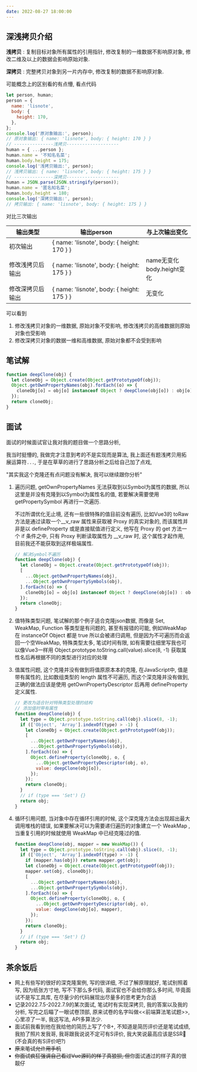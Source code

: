 ```yaml
---
date: 2022-08-27 18:00:00
---
```


## 深浅拷贝介绍

**浅拷贝** : 复制目标对象所有属性的引用指针, 修改复制的一维数据不影响原对象, 修改二维及以上的数据会影响原始对象.

**深拷贝** : 完整拷贝对象到另一片内存中, 修改复制的数据不影响原对象.

可能概念上的区别看的有点懵, 看点代码

```JavaScript
let person, human;
person = {
  name: 'lisnote',
  body: {
    height: 170,
  },
};
console.log('原对象输出:', person);
// 原对象输出: { name: 'lisnote', body: { height: 170 } }
// ---------------浅拷贝--------------------
human = { ...person };
human.name = '不知名名菜';
human.body.height = 175;
console.log('浅拷贝输出:', person);
// 浅拷贝输出: { name: 'lisnote', body: { height: 175 } }
// ---------------深拷贝--------------------
human = JSON.parse(JSON.stringify(person));
human.name = '匿名知名菜';
human.body.height = 180;
console.log('深拷贝输出:', person);
// 拷贝输出: { name: 'lisnote', body: { height: 175 } }
```

对比三次输出

| 输出类型         | 输出person                                 | 与上次输出变化                |
| ---------------- | ------------------------------------------ | ----------------------------- |
| 初次输出         | { name: 'lisnote', body: { height: 170 } } |                               |
| 修改浅拷贝后输出 | { name: 'lisnote', body: { height: 175 } } | name无变化<br>body.height变化 |
| 修改深拷贝后输出 | { name: 'lisnote', body: { height: 175 } } | 无变化                        |

可以看到

1. 修改浅拷贝对象的一维数据, 原始对象不受影响, 修改浅拷贝的高维数据则原始对象也受影响
2. 修改深拷贝对象的数据一维和高维数据, 原始对象都不会受到影响

## 笔试解

```JavaScript
function deepClone(obj) {
  let cloneObj = Object.create(Object.getPrototypeOf(obj));
  Object.getOwnPropertyNames(obj).forEach((o) => {
    cloneObj[o] = obj[o] instanceof Object ? deepClone(obj[o]) : obj[o];
  });
  return cloneObj;
}
```

## 面试

面试的时候面试官让我对我的题目做一个思路分析, 

我当时挺懵的, 我做完才注意到考的不是实现而是算法, 我上面还有题浅拷贝用拓展运算符`...`, 于是在草草的进行了思路分析之后给自己加了点戏,

"其实我这个克隆还有点问题没有解决, 我可以继续跟你分析"

1. 遍历问题, getOwnPropertyNames 无法获取到以Symbol为属性的数据, 所以这里是并没有克隆到以Symbol为属性名的值, 若要解决需要使用 getPropertySymbol 再进行一次遍历.

   不过所谓优化无止境, 还有一些很特殊的值目前没有遍历, 比如Vue3的 toRaw 方法是通过读取一个\_\_v\_raw 属性来获取被 Proxy 的真实对象的, 而该属性并非是以 defineProperty 或是直接赋值进行定义, 他写在 Proxy 的 get 方法一个 if 条件之中, 只有 Proxy 判断读取属性为 \_\_v\_raw 时, 这个属性才起作用, 目前我还不能获取到这样极端属性.

   ```JavaScript
   // 解决Symbol不遍历
   function deepClone(obj) {
     let cloneObj = Object.create(Object.getPrototypeOf(obj));
     [
       ...Object.getOwnPropertyNames(obj),
       ...Object.getOwnPropertySymbols(obj),
     ].forEach((o) => {
       cloneObj[o] = obj[o] instanceof Object ? deepClone(obj[o]) : obj[o];
     });
     return cloneObj;
   }
   ```

2. 值特殊类型问题, 笔试解的那个例子适合克隆json数据, 而像是 Set, WeakMap, Function 等类型是有问题的, 甚至有报错的可能, 例如WeakMap 在 instanceOf Object 都是 true 所以会被递归调用, 但是因为不可遍历而会返回一个空WeakMap, 特殊类型太多, 笔试时间有限, 如有需要往细里写我也可以像Vue3一样用 Object.prototype.toString.call(value).slice(8, -1) 获取属性名后再根据不同的类型进行对应的处理

3. 值属性问题, 这个克隆并没有做到将值原原本本的克隆, 在JavaScript中, 值是带有属性的, 比如数组类型的 length 属性不可遍历, 而这个深克隆并没有做到, 正确的做法应该是使用 getOwnPropertyDescriptor 后再用 defineProperty 定义属性.

   ```JavaScript
   // 更改为适合针对特殊类型处理的结构
   // 添加值时带有属性
   function deepClone(obj) {
     let type = Object.prototype.toString.call(obj).slice(8, -1);
     if (['Object', 'Array'].indexOf(type) > -1) {
       let cloneObj = Object.create(Object.getPrototypeOf(obj));
       [
         ...Object.getOwnPropertyNames(obj),
         ...Object.getOwnPropertySymbols(obj),
       ].forEach((o) => {
         Object.defineProperty(cloneObj, o, {
           ...Object.getOwnPropertyDescriptor(obj, o),
           value: deepClone(obj[o]),
         });
       });
       return cloneObj;
     }
     // if (type === 'Set') {}
     return obj;
   }
   ```

4. 循环引用问题, 当对象中存在循环引用的时候, 这个深克隆方法会出现超出最大调用堆栈的错误, 如果要解决可以为需要递归遍历的对象建立一个 WeakMap ,当重复引用的时候就使用 WeakMap 中已经克隆过的值.

   ```JavaScript
   function deepClone(obj, mapper = new WeakMap()) {
     let type = Object.prototype.toString.call(obj).slice(8, -1);
     if (['Object', 'Array'].indexOf(type) > -1) {
       if (mapper.has(obj)) return mapper.get(obj);
       let cloneObj = Object.create(Object.getPrototypeOf(obj));
       mapper.set(obj, cloneObj);
       [
         ...Object.getOwnPropertyNames(obj),
         ...Object.getOwnPropertySymbols(obj),
       ].forEach((o) => {
         Object.defineProperty(cloneObj, o, {
           ...Object.getOwnPropertyDescriptor(obj, o),
           value: deepClone(obj[o], mapper),
         });
       });
       return cloneObj;
     }
     // if (type === 'Set') {}
     return obj;
   }
   ```

   

## 茶余饭后

* 网上有些写的很好的深克隆案例, 写的很详细, 不过了解原理就好, 笔试别照着写, 因为纸张方寸地, 写不下那么多代码, 面试官也不会给你那么多时间, 毕竟面试不是写工具库, 在尽量少的代码展现出尽量多的思考更为合适
* 记录2022.7.5-2022.7.9的某次面试, 笔试时有实现深拷贝, 我的答案以及我的分析, 写完之后瞄了一眼试卷顶部, 原来试卷的名字叫做<<前端算法笔试题>>, 心里凉了一半, 我这写法, API多算法少.
* 面试前我看到他在我给他的简历上写了个B+, 不知道是简历评价还是笔试成绩, 我拍了照片发我哥, 我哥跟我说说不定可有S评价, 我大笑说最高应该是SSR🤣(不会真的有S评价吧?)
* ~~原来笔试允许用手机~~
* ~~你面试疯狂强调自己看过Vue源码的样子真狼狈, 但~~你面试通过的样子真的很靓仔